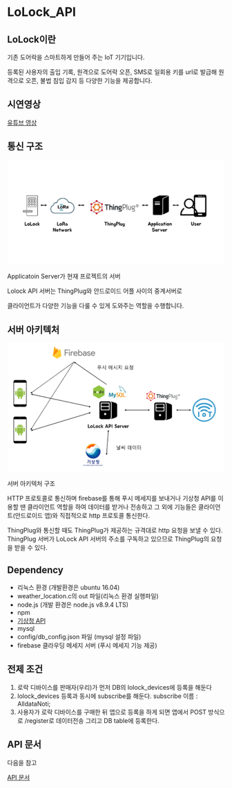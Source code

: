 # LoLock_API

## LoLock이란

기존 도어락을 스마트하게 만들어 주는 IoT 기기입니다.

등록된 사용자의 출입 기록, 원격으로 도어락 오픈, SMS로 일회용 키를 url로 발급해 원격으로 오픈, 불법 침입 감지 등 다양한 기능을 제공합니다.



## 시연영상 

[유튜브 영상](https://www.youtube.com/watch?v=YLgYYioxfqc&feature=youtu.be)



## 통신 구조

![통신 구조](https://raw.githubusercontent.com/Crazy0416/lolock_api/master/lolock_api/resource/CommunicationStructure.jpg)

Applicatoin Server가 현재 프로젝트의 서버

Lolock API 서버는 ThingPlug와 안드로이드 어플 사이의 중계서버로 

클라이언트가 다양한 기능을 다룰 수 있게 도와주는 역할을 수행합니다. 



## 서버 아키텍처

![서버 구조](https://raw.githubusercontent.com/Crazy0416/lolock_api/master/lolock_api/resource/serverArchitecture.png)

서버 아키텍처 구조

HTTP 프로토콜로 통신하며 firebase를 통해 푸시 메세지를 보내거나 기상청 API를 이용할 땐 클라이언트 역할을 하여 데이터를 받거나 전송하고 그 외에 기능들은 클라이언트(안드로이드 앱)와 직접적으로 http 프로토콜 통신한다.

ThingPlug와 통신할 때도 ThingPlug가 제공하는 규격대로 http 요청을 보낼 수 있다. ThingPlug 서버가 LoLock API 서버의 주소를 구독하고 있으므로 ThingPlug의 요청을 받을 수 있다.

## Dependency

- 리눅스 환경 (개발환경은 ubuntu 16.04)
- weather_location.c의 out 파일(리눅스 환경 실행파일)
- node.js (개발 환경은 node.js v8.9.4 LTS)
- npm
- [기상청 API](https://www.data.go.kr/dataset/15000099/openapi.do)
- mysql
- config/db_config.json 파일 (mysql 설정 파일)
- firebase 클라우딩 메세지 서버 (푸시 메세지 기능 제공)



## 전제 조건

1. 로락 디바이스를 판매자(우리)가 먼저 DB의 lolock_devices에 등록을 해둔다
2. lolock_devices 등록과 동시에 subscribe를 해둔다. subscribe 이름 : AlldataNoti;
3. 사용자가 로락 디바이스를 구매한 뒤 앱으로 등록을 하게 되면 앱에서 POST 방식으로 /register로 데이터전송 그리고 DB table에 등록한다.

## API 문서

다음을 참고

[API 문서](https://github.com/Crazy0416/lolock_api/tree/master/lolock_api/routes/README.md)

